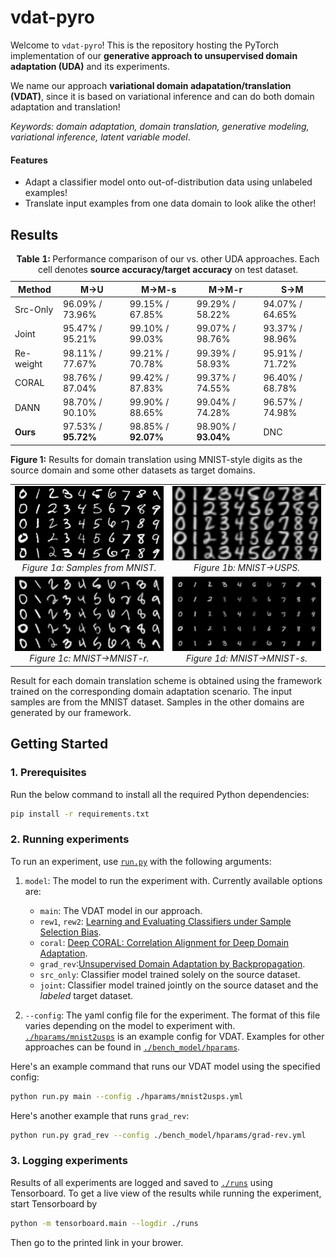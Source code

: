 # vdat-pyro

Welcome to `vdat-pyro`! This is the repository hosting the PyTorch implementation of our **generative approach to unsupervised domain adaptation (UDA)** and its experiments.

We name our approach **variational domain adapatation/translation (VDAT)**, since it is based on variational inference and can do both domain adaptation and translation!

*Keywords: domain adaptation, domain translation, generative modeling, variational inference, latent variable model*.

#### Features
* Adapt a classifier model onto out-of-distribution data using unlabeled examples!
* Translate input examples from one data domain to look alike the other!


## Results
<table>
<caption><strong>Table 1:</strong> Performance comparison of our vs. other UDA approaches. Each cell denotes <strong>source accuracy/target accuracy</strong> on test dataset.</caption>
<thead>
<tr>
    <th>Method</th>
    <th>M→U</th>
    <th>M→M-s</th>
    <th>M→M-r</th>
    <th>S→M</th>
</tr>
</thead>
<tbody>
<tr>
    <td>Src-Only</td>
    <td>96.09% / 73.96%</td>
    <td>99.15% / 67.85%</td>
    <td>99.29% / 58.22%</td>
    <td>94.07% / 64.65%</td>
</tr>
<tr>
    <td>Joint</td>
    <td>95.47% / 95.21%</td>
    <td>99.10% / 99.03%</td>
    <td>99.07% / 98.76%</td>
    <td>93.37% / 98.96%</td>
</tr>
<tr>
    <td>Re-weight</td>
    <td>98.11% / 77.67%</td>
    <td>99.21% / 70.78%</td>
    <td>99.39% / 58.93%</td>
    <td>95.91% / 71.72%</td>
</tr>
<tr>
    <td>CORAL</td>
    <td>98.76% / 87.04%</td>
    <td>99.42% / 87.83%</td>
    <td>99.37% / 74.55%</td>
    <td>96.40% / 68.78%</td>
</tr>
<tr>
    <td>DANN</td>
    <td>98.70% / 90.10%</td>
    <td>99.90% / 88.65%</td>
    <td>99.04% / 74.28%</td>
    <td>96.57% / 74.98%</td>
</tr>
<tr>
    <td><strong>Ours</strong></td>
    <td>97.53% / <strong>95.72%</strong></td>
    <td>98.85% / <strong>92.07%</strong></td>
    <td>98.90% / <strong>93.04%</strong></td>
    <td>DNC</td>
</tr>
</tbody>
</table>

**Figure 1:** Results for domain translation using MNIST-style digits as the source domain and some other datasets as target domains.
<table style="width:100%; table-layout: fixed; text-align: center;">
  <tr>
    <td><img src="./docs/images/mnist2usps-xA.png" alt="Inputs" width="100%"><br><em>Figure 1a: Samples from MNIST.</em></td>
    <td><img src="./docs/images/mnist2usps-xAB.png" alt="MNIST→USPS" width="100%"><br><em>Figure 1b: MNIST→USPS.</em></td>
  </tr>
  <tr>
    <td><img src="./docs/images/mnist2mnist-r-xAB.png" alt="MNIST→MNIST-r" width="100%"><br><em>Figure 1c: MNIST→MNIST-r.</em></td>
    <td><img src="./docs/images/mnist2mnist-s-xAB.png" alt="MNIST→MNIST-s" width="100%"><br><em>Figure 1d: MNIST→MNIST-s.</em></td>
  </tr>
</table>

Result for each domain translation scheme is obtained using the framework trained on the corresponding domain adaptation scenario. The input samples are from the MNIST dataset. Samples in the other domains are generated by our framework.


## Getting Started

### 1. Prerequisites
Run the below command to install all the required Python dependencies:
```bash
pip install -r requirements.txt
```

### 2. Running experiments
To run an experiment, use [`run.py`](./run.py) with the following arguments:
1. `model`: The model to run the experiment with. Currently available options are:
    * `main`: The VDAT model in our approach.
    * `rew1`, `rew2`: [Learning and Evaluating Classifiers under Sample Selection Bias](https://dl.acm.org/doi/10.1145/1015330).
    * `coral`: [Deep CORAL: Correlation Alignment for Deep Domain Adaptation](https://arxiv.org/abs/1607.01719).
    * `grad_rev`:[Unsupervised Domain Adaptation by Backpropagation](https://arxiv.org/abs/1409.7495).
    * `src_only`: Classifier model trained solely on the source dataset.
    * `joint`: Classifier model trained jointly on the source dataset and the *labeled* target dataset.

2. `--config`: The yaml config file for the experiment. The format of this file varies depending on the model to experiment with. [`./hparams/mnist2usps`](./hparams/mnist2usps.yml) is an example config for VDAT. Examples for other approaches can be found in [`./bench_model/hparams`](./bench_model/hparams).  

Here's an example command that runs our VDAT model using the specified config:
```bash
python run.py main --config ./hparams/mnist2usps.yml
```

Here's another example that runs `grad_rev`:
```bash
python run.py grad_rev --config ./bench_model/hparams/grad-rev.yml
```

### 3. Logging experiments
Results of all experiments are logged and saved to [`./runs`](./runs) using Tensorboard. To get a live view of the results while running the experiment, start Tensorboard by
```bash
python -m tensorboard.main --logdir ./runs
```
Then go to the printed link in your brower.
